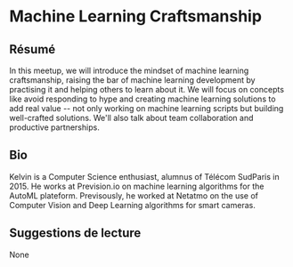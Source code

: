 # Machine Learning Craftsmanship

## Résumé

In this meetup, we will introduce the mindset of machine learning
craftsmanship, raising the bar of machine learning development by
practising it and helping others to learn about it. We will focus on
concepts like avoid responding to hype and creating machine learning
solutions to add real value -- not only working on machine learning
scripts but building well-crafted solutions. We'll also talk about
team collaboration and productive partnerships.

## Bio 

Kelvin is a Computer Science enthusiast, alumnus of Télécom
SudParis in 2015. He works at Prevision.io on machine learning
algorithms for the AutoML plateform. Previsously, he worked at Netatmo
on the use of Computer Vision and Deep Learning algorithms for smart
cameras.

## Suggestions de lecture 

None
